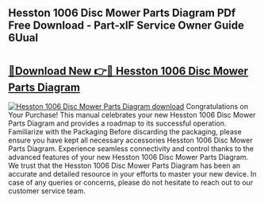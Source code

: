 ## Hesston 1006 Disc Mower Parts Diagram PDf Free Download - Part-xlF Service Owner Guide 6Uual

# <h2><a href="http://dfj33s.blite.top/?on=Hesston+1006+Disc+Mower+Parts+Diagram">🔗Download New 👉🔴 Hesston 1006 Disc Mower Parts Diagram</a></h2>

[![Hesston 1006 Disc Mower Parts Diagram download](https://i.imgur.com/lujVjoI.png)](http://dfj33s.blite.top/?on=Hesston+1006+Disc+Mower+Parts+Diagram)
Congratulations on Your Purchase! This manual celebrates your new Hesston 1006 Disc Mower Parts Diagram and provides a roadmap to its successful operation. Familiarize with the Packaging Before discarding the packaging, please ensure you have kept all necessary accessories Hesston 1006 Disc Mower Parts Diagram. Experience seamless connectivity and control thanks to the advanced features of your new Hesston 1006 Disc Mower Parts Diagram. We trust that the Hesston 1006 Disc Mower Parts Diagram has been an accurate and detailed resource in your efforts to master your new device. In case of any queries or concerns, please do not hesitate to reach out to our customer service team.

